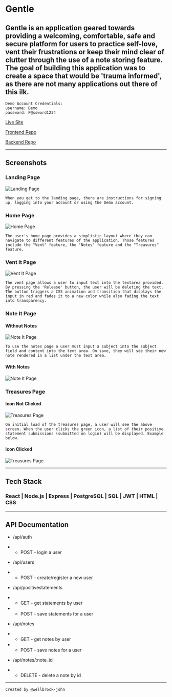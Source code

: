 # Gentle

## Gentle is an application geared towards providing a welcoming, comfortable, safe and secure platform for users to practice self-love, vent their frustrations or keep their mind clear of clutter through the use of a note storing feature. The goal of building this application was to create a space that would be 'trauma informed', as there are not many applications out there of this ilk.

```
Demo Account Credentials:
username: Demo
password: P@ssword1234
```

[Live Site](https://gentle-client.vercel.app/)

[Frontend Repo](https://github.com/wellbrock-john/gentle-app-client)

[Backend Repo](https://github.com/wellbrock-john/gentle-app-server)

---

## Screenshots

### Landing Page

![Landing Page](https://user-images.githubusercontent.com/68931297/99815443-8d47f200-2b07-11eb-8931-fa25a75bd1ae.png)

```
When you get to the landing page, there are instructions for signing up, logging into your account or using the Demo account.
```

### Home Page

![Home Page](https://user-images.githubusercontent.com/68931297/99815962-49092180-2b08-11eb-91d9-60c24398df02.png)

```
The user's home page provides a simplistic layout where they can navigate to different features of the application. Those features include the "Vent" feature, the "Notes" feature and the "Treasures" feature.
```

### Vent It Page

![Vent It Page](https://user-images.githubusercontent.com/68931297/99816108-7655cf80-2b08-11eb-9a8e-8cc02cfbd86b.png)

```
The vent page allows a user to input text into the textarea provided. By pressing the 'Release' button, the user will be deleting the text. The button triggers a CSS animation and transition that displays the input in red and fades it to a new color while also fading the text into transparency.
```

### Note It Page

#### Without Notes

![Note It Page](https://user-images.githubusercontent.com/68931297/99816236-a1d8ba00-2b08-11eb-87e0-9611a5add34c.png)

```
To use the notes page a user must input a subject into the subject field and content into the text area. On save, they will see their new note rendered in a list under the text area.
```

#### With Notes

![Note It Page](https://user-images.githubusercontent.com/68931297/99816570-157ac700-2b09-11eb-81dc-e459e5e2815a.png)

### Treasures Page

#### Icon Not Clicked

![Treasures Page](https://user-images.githubusercontent.com/68931297/99817702-81a9fa80-2b0a-11eb-94ce-8f55981f917e.png)

```
On initial load of the treasures page, a user will see the above screen. When the user clicks the green icon, a list of their positive statement submissions (submitted on login) will be displayed. Example below.
```

#### Icon Clicked

![Treasures Page](https://user-images.githubusercontent.com/68931297/99817843-b027d580-2b0a-11eb-8ad0-b1d1a06fa139.png)

---

## Tech Stack

### React | Node.js | Express | PostgreSQL | SQL | JWT | HTML | CSS

---

## API Documentation

- /api/auth
- - POST - login a user

- /api/users
- - POST - create/register a new user

- /api/positivestatements
- - GET - get statements by user
- - POST - save statements for a user

- /api/notes
- - GET - get notes by user
- - POST - save notes for a user

- /api/notes/:note_id
- - DELETE - delete a note by id

---

```
Created by @wellbrock-john
```
